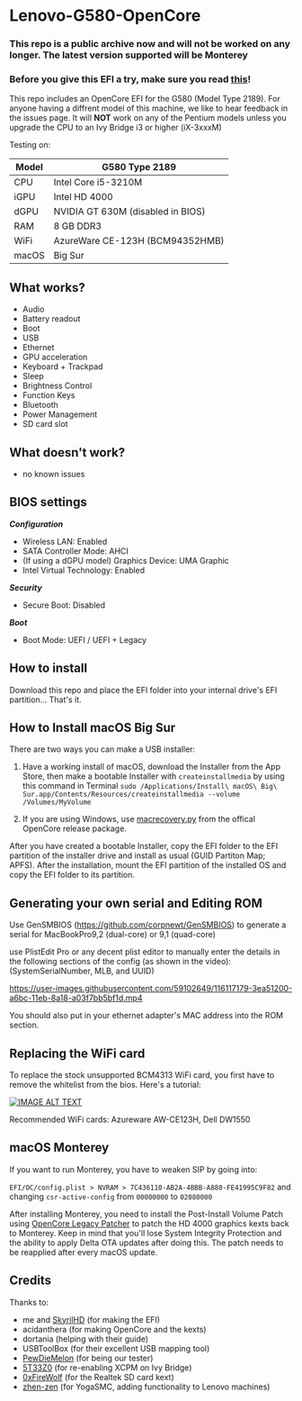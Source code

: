 # Lenovo-G580-OpenCore

### This repo is a public archive now and will not be worked on any longer. The latest version supported will be Monterey

### Before you give this EFI a try, make sure you read [this](#Generating-your-own-serial-and-Editing-ROM)!

This repo includes an OpenCore EFI for the G580 (Model Type 2189). For anyone having a diffrent model of this machine, we like to hear feedback in the issues page. It will **NOT** work on any of the Pentium models unless you upgrade the CPU to an Ivy Bridge i3 or higher (iX-3xxxM)

Testing on:

Model | G580 Type 2189
------------- | ---------------
CPU | Intel Core i5-3210M
iGPU | Intel HD 4000
dGPU | NVIDIA GT 630M (disabled in BIOS)
RAM | 8 GB DDR3
WiFi | AzureWare CE-123H (BCM94352HMB)
macOS | Big Sur

## What works?

- Audio
- Battery readout
- Boot
- USB
- Ethernet
- GPU acceleration
- Keyboard + Trackpad
- Sleep
- Brightness Control
- Function Keys
- Bluetooth
- Power Management
- SD card slot

## What doesn't work?

- no known issues

## BIOS settings

***Configuration***

* Wireless LAN: Enabled
* SATA Controller Mode: AHCI
* (If using a dGPU model) Graphics Device: UMA Graphic
* Intel Virtual Technology: Enabled

***Security***

* Secure Boot: Disabled

***Boot***

* Boot Mode: UEFI / UEFI + Legacy

## How to install

Download this repo and place the EFI folder into your internal drive's EFI partition... That's it.

## How to Install macOS Big Sur

There are two ways you can make a USB installer:

1. Have a working install of macOS, download the Installer from the App Store, then make a bootable Installer with `createinstallmedia` by using this command in Terminal `sudo /Applications/Install\ macOS\ Big\ Sur.app/Contents/Resources/createinstallmedia --volume /Volumes/MyVolume`

2. If you are using Windows, use [macrecovery.py](https://dortania.github.io/OpenCore-Install-Guide/installer-guide/winblows-install.html) from the offical OpenCore release package.

After you have created a bootable Installer, copy the EFI folder to the EFI partition of the installer drive and install as usual (GUID Partiton Map; APFS). After the installation, mount the EFI partition of the installed OS and copy the EFI folder to its partition.

## Generating your own serial and Editing ROM

Use GenSMBIOS (https://github.com/corpnewt/GenSMBIOS) to generate a serial for MacBookPro9,2 (dual-core) or 9,1 (quad-core)

use PlistEdit Pro or any decent plist editor to manually enter the details in the following sections of the config (as shown in the video): (SystemSerialNumber, MLB, and UUID)

https://user-images.githubusercontent.com/59102649/116117179-3ea51200-a6bc-11eb-8a18-a03f7bb5bf1d.mp4

You should also put in your ethernet adapter's MAC address into the ROM section.

## Replacing the WiFi card

To replace the stock unsupported BCM4313 WiFi card, you first have to remove the whitelist from the bios. Here's a tutorial: 

[![IMAGE ALT TEXT](http://img.youtube.com/vi/BItGfpyyHnI/0.jpg)](http://www.youtube.com/watch?v=BItGfpyyHnI "Video Title")

Recommended WiFi cards: Azureware AW-CE123H, Dell DW1550

## macOS Monterey

If you want to run Monterey, you have to weaken SIP by going into:

`EFI/OC/config.plist > NVRAM > 7C436110-AB2A-4BBB-A880-FE41995C9F82` and changing `csr-active-config` from `00000000` to `02080000`

After installing Monterey, you need to install the Post-Install Volume Patch using [OpenCore Legacy Patcher](https://github.com/dortania/OpenCore-Legacy-Patcher/releases) to patch the HD 4000 graphics kexts back to Monterey. Keep in mind that you'll lose System Integrity Protection and the ability to apply Delta OTA updates after doing this.
The patch needs to be reapplied after every macOS update.

## Credits

Thanks to:

* me and [SkyrilHD](https://github.com/SkyrilHD) (for making the EFI)
* acidanthera (for making OpenCore and the kexts)
* dortania (helping with their guide)
* USBToolBox (for their excellent USB mapping tool)
* [PewDieMelon](https://github.com/PewDieMelon) (for being our tester)
* [5T33Z0](https://www.hackintosh-forum.de/forum/thread/53009-guide-x86platformplugin-xcpm-f%C3%BCr-ivy-bridge-cpus-unter-catalina-und-big-sur-akti/) (for re-enabling XCPM on Ivy Bridge)
* [0xFireWolf](https://github.com/0xFireWolf) (for the Realtek SD card kext)
* [zhen-zen](https://github.com/zhen-zen/YogaSMC) (for YogaSMC, adding functionality to Lenovo machines)
